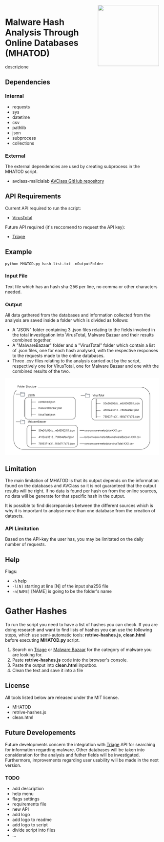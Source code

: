 <img align="right" src="https://github.com/itsraval/MHATOD/blob/main/images/favicon.png" width="200" height="200">

# Malware Hash Analysis Through Online Databases (MHATOD)
descrizione

## Dependencies
### Internal
- requests
- sys
- datetime
- csv
- pathlib
- json
- subprocess
- collections

### External
The external dependencies are used by creating subprocess in the MHATOD script.
- avclass-malicialab [AVClass GitHub repository](https://github.com/malicialab/avclass/tree/master)

## API Requirements
Current API required to run the script:
- [VirusTotal](https://www.virustotal.com/gui/search/)

Future API required (it's reccomend to request the API key):
- [Triage](https://tria.ge/s)

## Example
```
python MHATOD.py hash-list.txt -nOutputFolder
```

### Input File
Text file which has an hash sha-256 per line, no comma or other characters needed.

### Output
All data gathered from the databases and information collected from the analysis
are saved inside a folder which is divided as follows:
- A "JSON" folder containing 3 .json files relating to the fields involved in
the total investigation into VirusTotal, Malware Bazaar and their results
combined together.
- A "MalwareBazaar" folder and a "VirusTotal" folder which contain a list of
.json files, one for each hash analysed, with the respective responses to the
requests made to the online databases.
- Three .csv files relating to the analysis carried out by the script, respectively
one for VirusTotal, one for Malware Bazaar and one with the combined
results of the two.

<p align="center"><img alt="Output folders" src="https://github.com/itsraval/MHATOD/blob/main/images/folder-struct.png"></p>

## Limitation
The main limitation of MHATOD is that its output depends on the information found on the databases and AVClass so it is not guaranteed that the output results will be right. If no data is found per hash on from the online sources, no data will be generate for that specific hash in the output.

It is possible to find discrepancies between the different sources which is why it is important to analyse more than one database from the creation of datasets.

### API Limitation
Based on the API-key the user has, you may be limitated on the daily number of requests.

## Help
Flags:
- ```-h```          help
- ```-l[N]```    starting at line \[N\] of the input sha256 file
- ```-n[NAME]```  \[NAME\] is going to be the folder's name

# Gather Hashes
To run the script you need to have a list of hashes you can check. If you are doing research and want to find lists of hashes you can use the following steps, which use semi-automatic tools: **retrive-hashes.js**, **clean.html** before executing **MHATOD.py** script.

1. Search on [Triage](https://tria.ge/s) or [Malware Bazaar](https://bazaar.abuse.ch/) for the category of malware you are looking for.
2. Paste **retrive-hashes.js** code into the browser's console.
3. Paste the output into **clean.html** inputbox.
4. Clean the text and save it into a file

## License
All tools listed below are released under the MIT license.
- MHATOD
- retrive-hashes.js
- clean.html

## Future Developements
Future developments concern the integration with [Triage](https://tria.ge/s) API for searching for information regarding malware. Other databases will be taken into consideration for the analysis and futher fields will be investigated. Furthermore, improvements regarding user usability will be made in the next version.

### TODO
- add description
- help menu
- flags settings
- requirements file
- new API
- add logo
- add logo to readme
- add logo to script
- divide script into files
- ...
